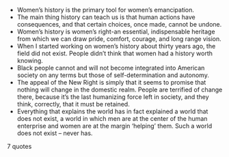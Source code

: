  - Women’s history is the primary tool for women’s emancipation.
 - The main thing history can teach us is that human actions have consequences, and that certain choices, once made, cannot be undone.
 - Women’s history is women’s right-an essential, indispensable heritage from which we can draw pride, comfort, courage, and long range vision.
 - When I started working on women’s history about thirty years ago, the field did not exist. People didn’t think that women had a history worth knowing.
 - Black people cannot and will not become integrated into American society on any terms but those of self-determination and autonomy.
 - The appeal of the New Right is simply that it seems to promise that nothing will change in the domestic realm. People are terrified of change there, because it’s the last humanizing force left in society, and they think, correctly, that it must be retained.
 - Everything that explains the world has in fact explained a world that does not exist, a world in which men are at the center of the human enterprise and women are at the margin ‘helping’ them. Such a world does not exist – never has.

7 quotes